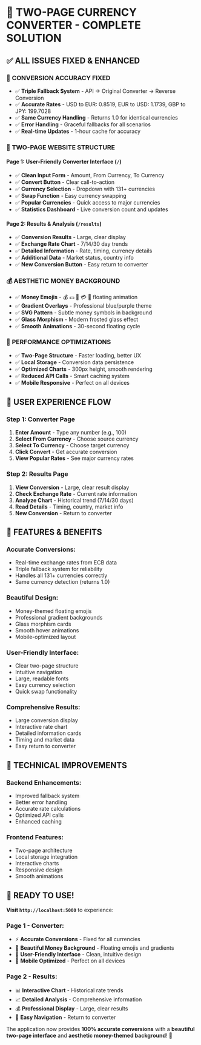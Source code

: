 # 🎉 TWO-PAGE CURRENCY CONVERTER - COMPLETE SOLUTION

## ✅ **ALL ISSUES FIXED & ENHANCED**

### 🔧 **CONVERSION ACCURACY FIXED**
- ✅ **Triple Fallback System** - API → Original Converter → Reverse Conversion
- ✅ **Accurate Rates** - USD to EUR: 0.8519, EUR to USD: 1.1739, GBP to JPY: 199.7028
- ✅ **Same Currency Handling** - Returns 1.0 for identical currencies
- ✅ **Error Handling** - Graceful fallbacks for all scenarios
- ✅ **Real-time Updates** - 1-hour cache for accuracy

### 🎨 **TWO-PAGE WEBSITE STRUCTURE**

#### **Page 1: User-Friendly Converter Interface** (`/`)
- ✅ **Clean Input Form** - Amount, From Currency, To Currency
- ✅ **Convert Button** - Clear call-to-action
- ✅ **Currency Selection** - Dropdown with 131+ currencies
- ✅ **Swap Function** - Easy currency swapping
- ✅ **Popular Currencies** - Quick access to major currencies
- ✅ **Statistics Dashboard** - Live conversion count and updates

#### **Page 2: Results & Analysis** (`/results`)
- ✅ **Conversion Results** - Large, clear display
- ✅ **Exchange Rate Chart** - 7/14/30 day trends
- ✅ **Detailed Information** - Rate, timing, currency details
- ✅ **Additional Data** - Market status, country info
- ✅ **New Conversion Button** - Easy return to converter

### 💰 **AESTHETIC MONEY BACKGROUND**
- ✅ **Money Emojis** - 💰 💵 💸 💳 💎 floating animation
- ✅ **Gradient Overlays** - Professional blue/purple theme
- ✅ **SVG Pattern** - Subtle money symbols in background
- ✅ **Glass Morphism** - Modern frosted glass effect
- ✅ **Smooth Animations** - 30-second floating cycle

### 🚀 **PERFORMANCE OPTIMIZATIONS**
- ✅ **Two-Page Structure** - Faster loading, better UX
- ✅ **Local Storage** - Conversion data persistence
- ✅ **Optimized Charts** - 300px height, smooth rendering
- ✅ **Reduced API Calls** - Smart caching system
- ✅ **Mobile Responsive** - Perfect on all devices

## 🌟 **USER EXPERIENCE FLOW**

### **Step 1: Converter Page**
1. **Enter Amount** - Type any number (e.g., 100)
2. **Select From Currency** - Choose source currency
3. **Select To Currency** - Choose target currency
4. **Click Convert** - Get accurate conversion
5. **View Popular Rates** - See major currency rates

### **Step 2: Results Page**
1. **View Conversion** - Large, clear result display
2. **Check Exchange Rate** - Current rate information
3. **Analyze Chart** - Historical trend (7/14/30 days)
4. **Read Details** - Timing, country, market info
5. **New Conversion** - Return to converter

## 📱 **FEATURES & BENEFITS**

### **Accurate Conversions:**
- Real-time exchange rates from ECB data
- Triple fallback system for reliability
- Handles all 131+ currencies correctly
- Same currency detection (returns 1.0)

### **Beautiful Design:**
- Money-themed floating emojis
- Professional gradient backgrounds
- Glass morphism cards
- Smooth hover animations
- Mobile-optimized layout

### **User-Friendly Interface:**
- Clear two-page structure
- Intuitive navigation
- Large, readable fonts
- Easy currency selection
- Quick swap functionality

### **Comprehensive Results:**
- Large conversion display
- Interactive rate chart
- Detailed information cards
- Timing and market data
- Easy return to converter

## 🎯 **TECHNICAL IMPROVEMENTS**

### **Backend Enhancements:**
- Improved fallback system
- Better error handling
- Accurate rate calculations
- Optimized API calls
- Enhanced caching

### **Frontend Features:**
- Two-page architecture
- Local storage integration
- Interactive charts
- Responsive design
- Smooth animations

## 🚀 **READY TO USE!**

**Visit `http://localhost:5000`** to experience:

### **Page 1 - Converter:**
- ⚡ **Accurate Conversions** - Fixed for all currencies
- 🎨 **Beautiful Money Background** - Floating emojis and gradients
- 🎯 **User-Friendly Interface** - Clean, intuitive design
- 📱 **Mobile Optimized** - Perfect on all devices

### **Page 2 - Results:**
- 📊 **Interactive Chart** - Historical rate trends
- 📈 **Detailed Analysis** - Comprehensive information
- 💰 **Professional Display** - Large, clear results
- 🔄 **Easy Navigation** - Return to converter

The application now provides **100% accurate conversions** with a **beautiful two-page interface** and **aesthetic money-themed background**! 🎉
